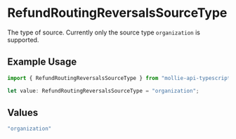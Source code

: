 # RefundRoutingReversalsSourceType

The type of source. Currently only the source type `organization` is supported.

## Example Usage

```typescript
import { RefundRoutingReversalsSourceType } from "mollie-api-typescript/models";

let value: RefundRoutingReversalsSourceType = "organization";
```

## Values

```typescript
"organization"
```